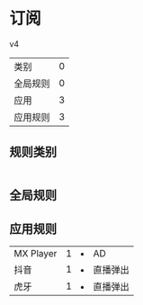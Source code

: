 # 订阅

v4

|||
| - |:-:|
|类别|0|
|全局规则|0|
|应用|3|
|应用规则|3|

## 规则类别

|||
| - |:-:|


## 全局规则



## 应用规则

||||
| - |:-:|-|
|MX Player|1|<li>AD|
|抖音|1|<li>直播弹出|
|虎牙|1|<li>直播弹出|
